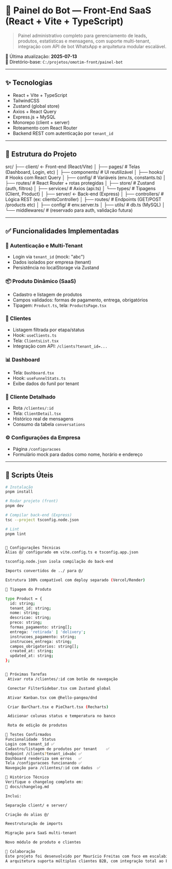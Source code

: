 # 🧠 Painel do Bot — Front-End SaaS (React + Vite + TypeScript)

> Painel administrativo completo para gerenciamento de leads, produtos, estatísticas e mensagens, com suporte multi-tenant, integração com API de bot WhatsApp e arquitetura modular escalável.

📅 Última atualização: **2025-07-13**  
📁 Diretório-base: `C:/projetos/omotim-front/painel-bot`

---

## ✨ Tecnologias

- React + Vite + TypeScript
- TailwindCSS
- Zustand (global store)
- Axios + React Query
- Express.js + MySQL
- Monorepo (client + server)
- Roteamento com React Router
- Backend REST com autenticação por `tenant_id`

---

## 📁 Estrutura do Projeto

src/
├── client/ ← Front-end (React/Vite)
│ ├── pages/ # Telas (Dashboard, Login, etc)
│ ├── components/ # UI reutilizável
│ ├── hooks/ # Hooks com React Query
│ ├── config/ # Variáveis (env.ts, constants.ts)
│ ├── routes/ # React Router + rotas protegidas
│ ├── store/ # Zustand (auth, filtros)
│ ├── services/ # Axios (api.ts)
│ └── types/ # Tipagens (Client, Product)
│
├── server/ ← Back-end (Express)
│ ├── controllers/ # Lógica REST (ex: clientsController)
│ ├── routes/ # Endpoints (GET/POST /products etc)
│ ├── config/ # env.server.ts
│ ├── utils/ # db.ts (MySQL)
│ └── middlewares/ # (reservado para auth, validação futura)



---

## ✅ Funcionalidades Implementadas

### 🔐 Autenticação e Multi-Tenant
- Login via `tenant_id` (mock: "abc")
- Dados isolados por empresa (tenant)
- Persistência no localStorage via Zustand

### 📦 Produto Dinâmico (SaaS)
- Cadastro e listagem de produtos
- Campos validados: formas de pagamento, entrega, obrigatórios
- Tipagem: `Product.ts`, tela: `ProductsPage.tsx`

### 👥 Clientes
- Listagem filtrada por etapa/status
- Hook: `useClients.ts`
- Tela: `ClientsList.tsx`
- Integração com API: `/clients?tenant_id=...`

### 📊 Dashboard
- Tela: `Dashboard.tsx`
- Hook: `useFunnelStats.ts`
- Exibe dados do funil por tenant

### 🔎 Cliente Detalhado
- Rota `/clientes/:id`
- Tela: `ClientDetail.tsx`
- Histórico real de mensagens
- Consumo da tabela `conversations`

### ⚙️ Configurações da Empresa
- Página `/configuracoes`
- Formulário mock para dados como nome, horário e endereço

---

## 🚀 Scripts Úteis

```bash
# Instalação
pnpm install

# Rodar projeto (front)
pnpm dev

# Compilar back-end (Express)
tsc --project tsconfig.node.json

# Lint
pnpm lint


📘 Configurações Técnicas
Alias @/ configurado em vite.config.ts e tsconfig.app.json

tsconfig.node.json isola compilação do back-end

Imports convertidos de ../ para @/

Estrutura 100% compatível com deploy separado (Vercel/Render)

📂 Tipagem do Produto

type Product = {
  id: string;
  tenant_id: string;
  nome: string;
  descricao: string;
  preco: string;
  formas_pagamento: string[];
  entrega: 'retirada' | 'delivery';
  instrucoes_pagamento: string;
  instrucoes_entrega: string;
  campos_obrigatorios: string[];
  created_at: string;
  updated_at: string;
};


📌 Próximas Tarefas
 Ativar rota /clientes/:id com botão de navegação

 Conectar FilterSidebar.tsx com Zustand global

 Ativar Kanban.tsx com @hello-pangea/dnd

 Criar BarChart.tsx e PieChart.tsx (Recharts)

 Adicionar colunas status e temperatura no banco

 Rota de edição de produtos

🧪 Testes Confirmados
Funcionalidade	Status
Login com tenant_id	✅
Cadastro/listagem de produtos por tenant	✅
Endpoint /clients?tenant_id=abc	✅
Dashboard renderiza sem erros	✅
Tela /configuracoes funcionando	✅
Navegação para /clientes/:id com dados	✅

📄 Histórico Técnico
Verifique o changelog completo em:
📁 docs/changelog.md

Inclui:

Separação client/ e server/

Criação do alias @/

Reestruturação de imports

Migração para SaaS multi-tenant

Novo módulo de produto e clientes

🤝 Colaboração
Este projeto foi desenvolvido por Maurício Freitas com foco em escalabilidade e performance comercial.
A arquitetura suporta múltiplos clientes B2B, com integração total ao bot de vendas via WhatsApp.

